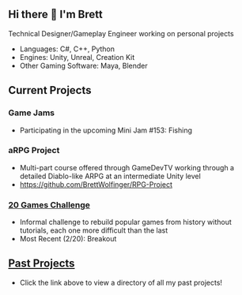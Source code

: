 ## Hi there 👋 I'm Brett

Technical Designer/Gameplay Engineer working on personal projects
* Languages: C#, C++, Python
* Engines: Unity, Unreal, Creation Kit
* Other Gaming Software: Maya, Blender

## Current Projects
### Game Jams
* Participating in the upcoming Mini Jam #153: Fishing
  
### aRPG Project
* Multi-part course offered through GameDevTV working through a detailed Diablo-like ARPG at an intermediate Unity level
* https://github.com/BrettWolfinger/RPG-Project 

### [20 Games Challenge](https://20_games_challenge.gitlab.io/)
* Informal challenge to rebuild popular games from history without tutorials, each one more difficult than the last
* Most Recent (2/20): Breakout

## [Past Projects](https://github.com/BrettWolfinger/BrettWolfinger/blob/main/PastProjects.md)
* Click the link above to view a directory of all my past projects!
<!--
**BrettWolfinger/BrettWolfinger** is a ✨ _special_ ✨ repository because its `README.md` (this file) appears on your GitHub profile.

Here are some ideas to get you started:

- 🔭 I’m currently working on ...
- 🌱 I’m currently learning ...
- 👯 I’m looking to collaborate on ...
- 🤔 I’m looking for help with ...
- 💬 Ask me about ...
- 📫 How to reach me: ...
- 😄 Pronouns: ...
- ⚡ Fun fact: ...
-->

